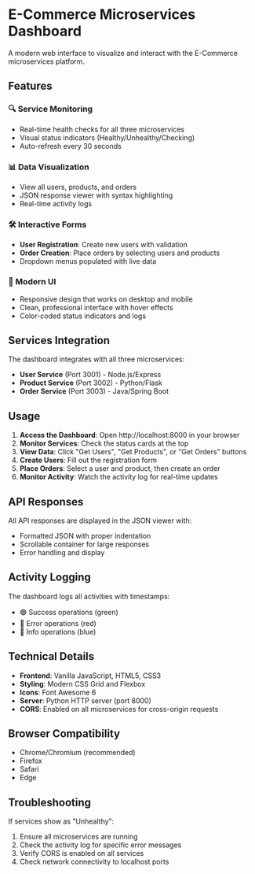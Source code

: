# E-Commerce Microservices Dashboard

A modern web interface to visualize and interact with the E-Commerce microservices platform.

## Features

### 🔍 Service Monitoring
- Real-time health checks for all three microservices
- Visual status indicators (Healthy/Unhealthy/Checking)
- Auto-refresh every 30 seconds

### 📊 Data Visualization
- View all users, products, and orders
- JSON response viewer with syntax highlighting
- Real-time activity logs

### 🛠️ Interactive Forms
- **User Registration**: Create new users with validation
- **Order Creation**: Place orders by selecting users and products
- Dropdown menus populated with live data

### 🎨 Modern UI
- Responsive design that works on desktop and mobile
- Clean, professional interface with hover effects
- Color-coded status indicators and logs

## Services Integration

The dashboard integrates with all three microservices:

- **User Service** (Port 3001) - Node.js/Express
- **Product Service** (Port 3002) - Python/Flask  
- **Order Service** (Port 3003) - Java/Spring Boot

## Usage

1. **Access the Dashboard**: Open http://localhost:8000 in your browser
2. **Monitor Services**: Check the status cards at the top
3. **View Data**: Click "Get Users", "Get Products", or "Get Orders" buttons
4. **Create Users**: Fill out the registration form
5. **Place Orders**: Select a user and product, then create an order
6. **Monitor Activity**: Watch the activity log for real-time updates

## API Responses

All API responses are displayed in the JSON viewer with:
- Formatted JSON with proper indentation
- Scrollable container for large responses
- Error handling and display

## Activity Logging

The dashboard logs all activities with timestamps:
- 🟢 Success operations (green)
- 🔴 Error operations (red)  
- 🔵 Info operations (blue)

## Technical Details

- **Frontend**: Vanilla JavaScript, HTML5, CSS3
- **Styling**: Modern CSS Grid and Flexbox
- **Icons**: Font Awesome 6
- **Server**: Python HTTP server (port 8000)
- **CORS**: Enabled on all microservices for cross-origin requests

## Browser Compatibility

- Chrome/Chromium (recommended)
- Firefox
- Safari
- Edge

## Troubleshooting

If services show as "Unhealthy":
1. Ensure all microservices are running
2. Check the activity log for specific error messages
3. Verify CORS is enabled on all services
4. Check network connectivity to localhost ports